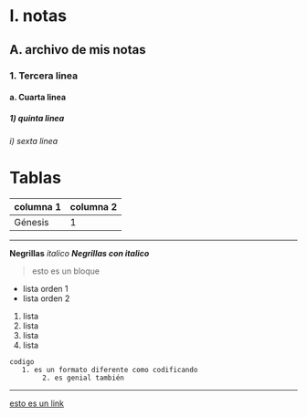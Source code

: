 # I. notas
## A. archivo de mis notas
### 1. Tercera linea
#### a. Cuarta linea
##### 1) quinta linea
###### i) sexta linea

# Tablas

| columna 1 | columna 2|
|----|----|
|Génesis|1|

---
**Negrillas**
*italico*
***Negrillas con italico***

> esto es un bloque
>

- lista orden 1
- lista orden 2


1. lista
2. lista
3. lista
4. lista

```
codigo
   1. es un formato diferente como codificando
        2. es genial también
```
---
[esto es un link](https://duckduckgo.com)
